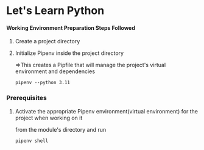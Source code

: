 # Let's Learn Python 


#### Working Environment Preparation Steps Followed 

1. Create a project directory


2. Initialize Pipenv inside the project directory

    =>This creates a Pipfile that will manage the project's virtual environment and dependencies
    ```shell
    pipenv --python 3.11
    ```

### Prerequisites

1. Activate the appropriate Pipenv environment(virtual environment) for the project when working on it 

   from the module's directory and run 
   ```shell
   pipenv shell
   ```